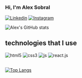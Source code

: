 
### Hi, I'm Alex Sobral

[![Linkedin](https://img.shields.io/badge/LinkedIn-0077B5?style=for-the-badge&logo=linkedin&logoColor=white)](https://www.linkedin.com/in/alex-sobral-51aa26221/)
[![Instagram](https://img.shields.io/badge/Instagram-E4405F?style=for-the-badge&logo=instagram&logoColor=white)](https://www.instagram.com/_alexsobral/)

![Alex's GitHub stats](https://github-readme-stats.vercel.app/api?username=AlexSobral01&show_icons=true&bg_color=00000000)

## technologies that I use 

<div style="display: inline_block">
  <img align="center" alt="html5" src="https://img.shields.io/badge/HTML5-E34F26?style=for-the-badge&logo=html5&logoColor=white" />
  <img align="center" alt="css3" src="https://img.shields.io/badge/CSS3-1572B6?style=for-the-badge&logo=css3&logoColor=white" />
  <img align="center" alt="js" src="https://img.shields.io/badge/JavaScript-F7DF1E?style=for-the-badge&logo=javascript&logoColor=black" />
  <img align="center" alt="react.js" src="https://img.shields.io/badge/React-20232A?style=for-the-badge&logo=react&logoColor=61DAFB" />
</div></br>

[![Top Langs](https://github-readme-stats.vercel.app/api/top-langs/?username=AlexSobral01&layout=compact&theme=transparent)](https://github.com/AlexSobral01/github-readme-stats)
